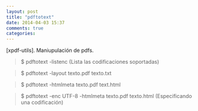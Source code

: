 ```yaml
---
layout: post
title: "pdftotext"
date: 2014-04-03 15:37
comments: true
categories: 
---
```

[xpdf-utils]. Maniupulación de pdfs.

>$ pdftotext -listenc (Lista las codificaciones soportadas)

>$ pdftotext -layout texto.pdf texto.txt

>$ pdftotext -htmlmeta texto.pdf text.html

>$ pdftotext -enc UTF-8 -htmlmeta texto.pdf texto.html (Especificando una codificación)


